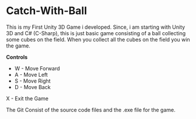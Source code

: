 # Catch-With-Ball
This is my First Unity 3D Game i developed. Since, i am starting with Unity 3D and C# (C-Sharp), this is just basic game consisting of a ball collecting some cubes on the field. When you collect all the cubes on the field you win the game. 

**Controls**
- W - Move Forward
- A - Move Left
- S - Move Right
- D - Move Back


X - Exit the Game

The Git Consist of the source code files and the .exe file for the game.
